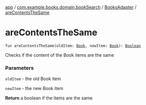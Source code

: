 [app](../../index.md) / [com.example.books.domain.bookSearch](../index.md) / [BooksAdapter](index.md) / [areContentsTheSame](./are-contents-the-same.md)

# areContentsTheSame

`fun areContentsTheSame(oldItem: `[`Book`](../../com.example.books.domain.models/-book/index.md)`, newItem: `[`Book`](../../com.example.books.domain.models/-book/index.md)`): `[`Boolean`](https://kotlinlang.org/api/latest/jvm/stdlib/kotlin/-boolean/index.html)

Checks if the content of the Book items are the same

### Parameters

`oldItem` - the old Book item

`newItem` - the new Book item

**Return**
a boolean if the items are the same

